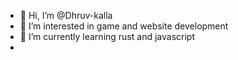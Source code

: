- 👋 Hi, I’m @Dhruv-kalla
- 👀 I’m interested in game and website development
- 🌱 I’m currently learning rust and javascript
- 

<!---
Dhruv-kalla/Dhruv-kalla is a ✨ special ✨ repository because its `README.md` (this file) appears on your GitHub profile.
You can click the Preview link to take a look at your changes.
--->
